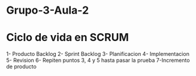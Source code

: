 # Grupo-3-Aula-2

# Ciclo de vida en SCRUM

1- Producto Backlog
2- Sprint Backlog
3- Planificacion
4- Implementacion
5- Revision
6- Repiten puntos 3, 4 y 5 hasta pasar la prueba
7-Incremento de producto
